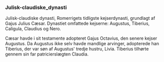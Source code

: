 ### Julisk-claudiske_dynasti


Julisk-claudiske dynasti, Romerrigets tidligste kejserdynasti, grundlagt af Gajus Julius Cæsar. Dynastiet omfattede kejserne: Augustus, Tiberius, Caligula, Claudius og Nero.

Cæsar havde i sit testamente adopteret Gajus Octavius, den senere kejser Augustus. Da Augustus ikke selv havde mandlige arvinger, adopterede han Tiberius, der var søn af Augustus' tredje hustru, Livia. Tiberius tilhørte gennem sin far patricierslægten Claudia.